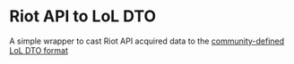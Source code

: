 # Riot API to LoL DTO
A simple wrapper to cast Riot API acquired data to the [community-defined LoL DTO format](https://github.com/mrtolkien/lol_dto)
